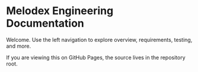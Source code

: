 # Melodex Engineering Documentation

Welcome. Use the left navigation to explore overview, requirements, testing, and more.

If you are viewing this on GitHub Pages, the source lives in the repository root.